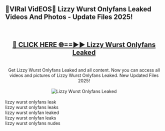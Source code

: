 <h2>🔴VIRal VidEOS🔴 Lizzy Wurst Onlyfans Leaked Videos And Photos - Update Files 2025!</h2>
<br>
<div align="center">
<h2><a href="https://virallinks.top/odZfE0" rel="nofollow">🔴 CLICK HERE 🌐==►► Lizzy Wurst Onlyfans Leaked</a></h2>
<br>
Get Lizzy Wurst Onlyfans Leaked and all content. Now you can access all videos and pictures of Lizzy Wurst Onlyfans Leaked. New Updated Files 2025!
<br>
<br>
<a href="https://virallinks.top/odZfE0" rel="nofollow" data-target="animated-image.originalLink"><img src="https://i.imgur.com/dJHk4Zq.gif)" alt="Lizzy Wurst Onlyfans Leaked" style="max-width: 100%; display: inline-block;" data-target="animated-image.originalImage"></a>
</div>
<br>
lizzy wurst onlyfans leak<br>
lizzy wurst onlyfans leaks<br>
lizzy wurst onlyfan leaked<br>
lizzy wurst onlyfan leaks<br>
lizzy wurst onlyfans nudes